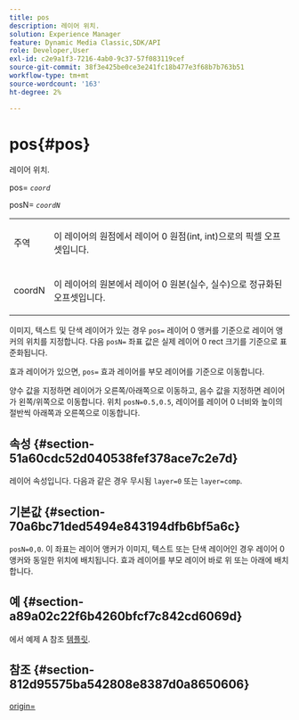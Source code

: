 ```yaml
---
title: pos
description: 레이어 위치.
solution: Experience Manager
feature: Dynamic Media Classic,SDK/API
role: Developer,User
exl-id: c2e9a1f3-7216-4ab0-9c37-57f083119cef
source-git-commit: 38f3e425be0ce3e241fc18b477e3f68b7b763b51
workflow-type: tm+mt
source-wordcount: '163'
ht-degree: 2%

---
```


# pos{#pos}

레이어 위치.

pos= *`coord`*

posN= *`coordN`*

<table id="simpletable_754F76EE00BF4129B07502647FF172B7"> 
 <tr class="strow"> 
  <td class="stentry"> <p><span class="varname"> 주역</span> </p> </td> 
  <td class="stentry"> <p>이 레이어의 원점에서 레이어 0 원점(int, int)으로의 픽셀 오프셋입니다. </p></td> 
 </tr> 
 <tr class="strow"> 
  <td class="stentry"> <p><span class="varname"> coordN</span> </p></td> 
  <td class="stentry"> <p>이 레이어의 원본에서 레이어 0 원본(실수, 실수)으로 정규화된 오프셋입니다. </p></td> 
 </tr> 
</table>

이미지, 텍스트 및 단색 레이어가 있는 경우 `pos=` 레이어 0 앵커를 기준으로 레이어 앵커의 위치를 지정합니다. 다음 `posN=` 좌표 값은 실제 레이어 0 rect 크기를 기준으로 표준화됩니다.

효과 레이어가 있으면, `pos=` 효과 레이어를 부모 레이어를 기준으로 이동합니다.

양수 값을 지정하면 레이어가 오른쪽/아래쪽으로 이동하고, 음수 값을 지정하면 레이어가 왼쪽/위쪽으로 이동합니다. 위치 `posN=0.5,0.5`, 레이어를 레이어 0 너비와 높이의 절반씩 아래쪽과 오른쪽으로 이동합니다.

## 속성 {#section-51a60cdc52d040538fef378ace7c2e7d}

레이어 속성입니다. 다음과 같은 경우 무시됨 `layer=0` 또는 `layer=comp`.

## 기본값 {#section-70a6bc71ded5494e843194dfb6bf5a6c}

`posN=0,0`. 이 좌표는 레이어 앵커가 이미지, 텍스트 또는 단색 레이어인 경우 레이어 0 앵커와 동일한 위치에 배치됩니다. 효과 레이어를 부모 레이어 바로 위 또는 아래에 배치합니다.

## 예 {#section-a89a02c22f6b4260bfcf7c842cd6069d}

에서 예제 A 참조 [템플릿](../../../../../is-api/http-ref/image-serving-api-ref/c-http-protocol-reference/c-templates/c-templates.md#concept-3cd2d2adae0e41b2979b9640244d4d3e).

## 참조 {#section-812d95575ba542808e8387d0a8650606}

[origin=](../../../../../is-api/http-ref/image-serving-api-ref/c-http-protocol-reference/c-command-reference/r-origin.md#reference-e11c7ac06e2240cc884c3fec98f05138)
